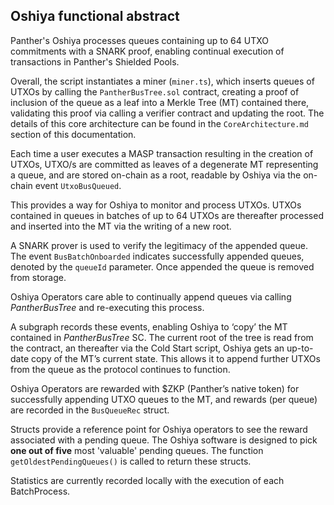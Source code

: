## Oshiya functional abstract

Panther's Oshiya processes queues containing up to 64 UTXO commitments with a SNARK proof, enabling continual execution of transactions in Panther's Shielded Pools.

Overall, the script instantiates a miner (`miner.ts`), which inserts queues of UTXOs by calling the `PantherBusTree.sol` contract, creating a proof of inclusion of the queue as a leaf into a Merkle Tree (MT) contained there, validating this proof via calling a verifier contract and updating the root. The details of this core architecture can be found in the `CoreArchitecture.md` section of this documentation.

Each time a user executes a MASP transaction resulting in the creation of UTXOs, UTXO/s are committed as leaves of a degenerate MT representing a queue, and are stored on-chain as a root, readable by Oshiya via the on-chain event `UtxoBusQueued`.

This provides a way for Oshiya to monitor and process UTXOs. UTXOs contained in queues in batches of up to 64 UTXOs are thereafter processed and inserted into the MT via the writing of a new root.

A SNARK prover is used to verify the legitimacy of the appended queue. The event `BusBatchOnboarded` indicates successfully appended queues, denoted by the `queueId` parameter. Once appended the queue is removed from storage.

Oshiya Operators care able to continually append queues via calling _PantherBusTree_ and re-executing this process.

A subgraph records these events, enabling Oshiya to ‘copy’ the MT contained in _PantherBusTree_ SC. The current root of the tree is read from the contract, an thereafter via the Cold Start script, Oshiya gets an up-to-date copy of the MT’s current state. This allows it to append further UTXOs from the queue as the protocol continues to function.

Oshiya Operators are rewarded with $ZKP (Panther’s native token) for successfully appending UTXO queues to the MT, and rewards (per queue) are recorded in the `BusQueueRec` struct.

Structs provide a reference point for Oshiya operators to see the reward associated with a pending queue. The Oshiya software is designed to pick **one out of five** most 'valuable' pending queues. The function `getOldestPendingQueues()` is called to return these structs.

Statistics are currently recorded locally with the execution of each BatchProcess.
